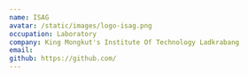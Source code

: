 ```yaml
---
name: ISAG
avatar: /static/images/logo-isag.png
occupation: Laboratory
company: King Mongkut's Institute Of Technology Ladkrabang
email:  
github: https://github.com/
---
```


